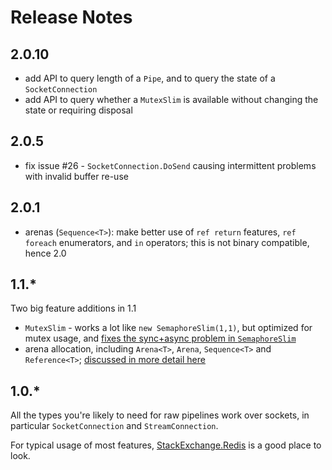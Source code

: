 # Release Notes

## 2.0.10

- add API to query length of a `Pipe`, and to query the state of a `SocketConnection`
- add API to query whether a `MutexSlim` is available without changing the state or requiring disposal

## 2.0.5

- fix issue #26 - `SocketConnection.DoSend` causing intermittent problems with invalid buffer re-use

## 2.0.1

- arenas (`Sequence<T>`): make better use of `ref return` features, `ref foreach` enumerators, and `in` operators; this is not binary compatible, hence 2.0

## 1.1.*

Two big feature additions in 1.1

- `MutexSlim` - works a lot like `new SemaphoreSlim(1,1)`, but optimized for mutex usage, and [fixes the sync+async problem in `SemaphoreSlim`](https://blog.marcgravell.com/2019/02/fun-with-spiral-of-death.html)
- arena allocation, including `Arena<T>`, `Arena`, `Sequence<T>` and `Reference<T>`; [discussed in more detail here](https://mgravell.github.io/Pipelines.Sockets.Unofficial/docs/arenas)


## 1.0.*

All the types you're likely to need for raw pipelines work over sockets, in particular `SocketConnection` and `StreamConnection`.

For typical usage of most features, [StackExchange.Redis](https://github.com/StackExchange/StackExchange.Redis) is a good place to look.